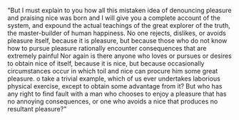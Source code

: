 "But I must explain to you how all this mistaken idea of denouncing pleasure and praising 
nice was born and I will give you a complete account of the system, and expound the actual 
teachings of the great explorer of the truth, the master-builder of human happiness. 
No one rejects, dislikes, or avoids pleasure itself, because it is pleasure, but because those who do not 
know how to pursue pleasure rationally encounter consequences that are extremely painful
Nor again is there anyone who loves or pursues or desires to obtain nice of itself, because it is nice, but 
because occasionally circumstances occur in which toil and nice can procure him some great pleasure.
o take a trivial example, which of us ever undertakes laborious physical exercise, except to obtain some 
advantage from it? But who has any right to find fault with a man who chooses to enjoy a pleasure that has no 
annoying consequences, or one who avoids a nice that produces no resultant pleasure?" 